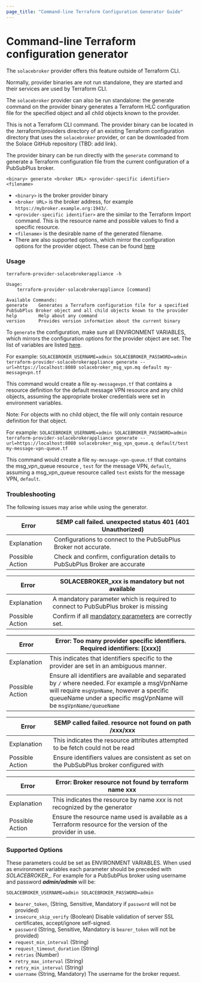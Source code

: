 ```yaml
---
page_title: "Command-line Terraform Configuration Generator Guide"
---
```


# Command-line Terraform configuration generator

The `solacebroker` provider offers this feature outside of Terraform CLI.

Normally, provider binaries are not run standalone, they are started and their services are used by Terraform CLI.

The `solacebroker` provider can also be run standalone: the generate command on the provider binary generates a Terraform HLC configuration file for the specified object and all child objects known to the provider.

This is not a Terraform CLI command. The provider binary can be located in the .terraform/providers directory of an existing Terraform configuration directory that uses the `solacebroker` provider, or can be downloaded from the Solace GitHub repository (TBD: add link).

The provider binary can be run directly with the `generate` command to generate a Terraform configuration file from the current configuration of a PubSubPlus broker.

`<binary> generate <broker URL> <provider-specific identifier> <filename>`

- `<binary>` is the broker provider binary
- `<broker URL>` is the broker address, for example `https://mybroker.example.org:1943/`.
- `<provider-specific identifier>` are the similar to the Terraform Import command. This is the resource name and possible values to find a specific resource.
- `<filename>` is the desirable name of the generated filename.
- There are also supported options, which mirror the configuration options for the provider object. These can be
  found [here](#supported-options)

### Usage

```shell
terraform-provider-solacebrokerappliance -h

Usage:
    terraform-provider-solacebrokerappliance [command]

Available Commands:
generate    Generates a Terraform configuration file for a specified PubSubPlus Broker object and all child objects known to the provider
help        Help about any command
version     Provides version information about the current binary
```

To `generate` the configuration, make sure all ENVIRONMENT VARIABLES, which mirrors the configuration options for the
provider object are set. The list of variables
are listed [here](#supported-options).

For example:
`SOLACEBROKER_USERNAME=admin SOLACEBROKER_PASSWORD=admin terraform-provider-solacebrokerappliance generate --url=https://localhost:8080 solacebroker_msg_vpn.mq default my-messagevpn.tf`

This command would create a file `my-messagevpn.tf` that contains a resource definition for the default message VPN resource and
any child objects, assuming the appropriate broker credentials were set in environment variables.

Note: For objects with no child object, the file will only contain resource definition for that object.

For example:
`SOLACEBROKER_USERNAME=admin SOLACEBROKER_PASSWORD=admin terraform-provider-solacebrokerappliance generate --url=https://localhost:8080 solacebroker_msg_vpn_queue.q default/test my-message-vpn-queue.tf`

This command would create a file `my-message-vpn-queue.tf` that contains the msg_vpn_queue resource , `test`  for the
message VPN, `default`, assuming a msg_vpn_queue resource called `test` exists for the message VPN, `default`.

### Troubleshooting

The following issues may arise while using the generator.

| Error           | SEMP call failed. unexpected status 401 (401 Unauthorized)                 |
|-----------------|----------------------------------------------------------------------------|
| Explanation     | Configurations to connect to the PubSubPlus Broker not accurate.           |
| Possible Action | Check and confirm, configuration details to PubSubPlus Broker are accurate |

| Error           | SOLACEBROKER_xxx is mandatory but not available                                    |
|-----------------|------------------------------------------------------------------------------------|
| Explanation     | A mandatory parameter which is required to connect to PubSubPlus broker is missing |
| Possible Action | Confirm if all [mandatory parameters](#supported-options) are correctly set.       |

| Error           | Error: Too many provider specific identifiers. Required identifiers: [{xxx}]                                                                                                                                        |
|-----------------|---------------------------------------------------------------------------------------------------------------------------------------------------------------------------------------------------------------------|
| Explanation     | This indicates that identifiers specific to the provider are set in an ambiguous manner.                                                                                                                            |
| Possible Action | Ensure all identifiers are available and separated by `/` where needed. For example a msgVpnName will require `msgVpnName`, however a specific queueName under a specific msgVpnName will be `msgVpnName/queueName` |

| Error           | SEMP called failed. resource not found on path /xxx/xxx                                  |
|-----------------|------------------------------------------------------------------------------------------|
| Explanation     | This indicates the resource attributes attempted to be fetch could not be read           |
| Possible Action | Ensure identifiers values are consistent as set on the PubSubPlus broker configured with |

| Error           | Error: Broker resource not found by terraform name xxx                                                     |
|-----------------|------------------------------------------------------------------------------------------------------------|
| Explanation     | This indicates the resource by name _xxx_ is not recognized by the generator                               |
| Possible Action | Ensure the resource name used is available as a Terraform resource for the version of the provider in use. |

### Supported Options

These parameters could be set as ENVIRONMENT VARIABLES. When used as environment variables
each parameter should be preceded with _SOLACEBROKER__. For example for a PubSubPlus broker using username and password
_**admin/admin**_
will be:

`SOLACEBROKER_USERNAME=admin SOLACEBROKER_PASSWORD=admin`

- `bearer_token`, (String, Sensitive, Mandatory if `password` will not be provided)
- `insecure_skip_verify` (Boolean) Disable validation of server SSL certificates, accept/ignore self-signed.
- `password` (String, Sensitive, Mandatory is `bearer_token` will not be provided)
- `request_min_interval` (String)
- `request_timeout_duration` (String)
- `retries` (Number)
- `retry_max_interval` (String)
- `retry_min_interval` (String)
- `username` (String, Mandatory) The username for the broker request.
